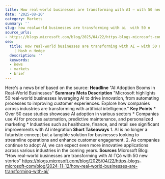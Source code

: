 ```yaml
---
title: How real-world businesses are transforming with AI – with 50 new stories
date: '2025-08-20'
category: Markets
summary: ''
slug: how realworld businesses are transforming with ai  with 50 n
source_urls:
- https://blogs.microsoft.com/blog/2025/04/22/https-blogs-microsoft-com-blog-2024-11-12-how-real-world-businesses-are-transforming-with-ai/
seo:
  title: How real-world businesses are transforming with AI – with 50 new stories
    | Hash n Hedge
  description: ''
  keywords:
  - news
  - markets
  - brief
---
```


Here's a news brief based on the source:  **Headline** "AI Adoption Booms in Real-World Businesses"  **Summary Meta Description** "Microsoft highlights 50 real-world businesses leveraging AI to drive innovation, from automating processes to improving customer experiences. Explore how companies across industries are transforming with artificial intelligence."  **Key Points**  * Over 50 case studies showcase AI adoption in various sectors * Companies use AI for process automation, predictive maintenance, and personalized marketing * Industries such as healthcare, finance, and retail see significant improvements with AI integration  **Short Takeaways** 1. AI is no longer a futuristic concept but a tangible solution for businesses looking to streamline operations and enhance customer engagement. 2. As companies continue to adopt AI, we can expect even more innovative applications across various industries in the coming years.  **Sources** Microsoft Blog: "How real-world businesses are transforming with AI ΓÇô with 50 new stories" https://blogs.microsoft.com/blog/2025/04/22/https-blogs-microsoft-com/blog/2024-11-12/how-real-world-businesses-are-transforming-with-ai/ 
